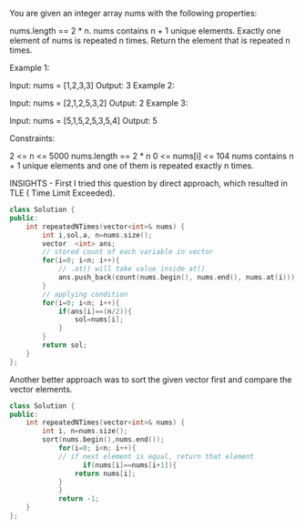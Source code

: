 You are given an integer array nums with the following properties:

nums.length == 2 * n.
nums contains n + 1 unique elements.
Exactly one element of nums is repeated n times.
Return the element that is repeated n times.

 

Example 1:

Input: nums = [1,2,3,3]
Output: 3
Example 2:

Input: nums = [2,1,2,5,3,2]
Output: 2
Example 3:

Input: nums = [5,1,5,2,5,3,5,4]
Output: 5
 

Constraints:

2 <= n <= 5000
nums.length == 2 * n
0 <= nums[i] <= 104
nums contains n + 1 unique elements and one of them is repeated exactly n times.

INSIGHTS  - First I tried this question by direct approach, which resulted in TLE ( Time Limit Exceeded).

```cpp
class Solution {
public:
    int repeatedNTimes(vector<int>& nums) {
        int i,sol,a, n=nums.size();
        vector  <int> ans;
        // stored count of each variable in vector
        for(i=0; i<n; i++){
            // .at() will take value inside at()
            ans.push_back(count(nums.begin(), nums.end(), nums.at(i)));
        }
        // applying condition
        for(i=0; i<n; i++){
            if(ans[i]==(n/2)){
                sol=nums[i];
            }
        }
        return sol;
    }
};
```

Another better approach was to sort the given vector first and compare the vector elements.

```cpp
class Solution {
public:
    int repeatedNTimes(vector<int>& nums) {
        int i, n=nums.size();
        sort(nums.begin(),nums.end());
		    for(i=0; i<n; i++){
            // if next element is equal, return that element
			      if(nums[i]==nums[i+1]){
                return nums[i];
            }
		    }
		    return -1;
    }
};
```
